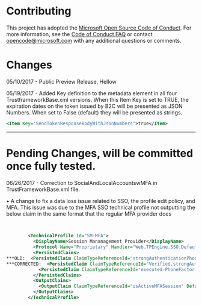 # Contributing

This project has adopted the [Microsoft Open Source Code of Conduct](https://opensource.microsoft.com/codeofconduct/). For more information, see the [Code of Conduct FAQ](https://opensource.microsoft.com/codeofconduct/faq/) or contact [opencode@microsoft.com](mailto:opencode@microsoft.com) with any additional questions or comments. 

# Changes
05/10/2017 - Public Preview Release, Hellow

05/19/2017 - Added Key definition to the metadata element in all four TrustframeworkBase.xml versions. When this Item Key is set to TRUE, the expiration dates on the token issued by B2C will be presented as JSON Numbers.  When set to False (default) they will be presented as strings.
```xml
<Item Key="SendTokenResponseBodyWithJsonNumbers">true</Item> 
```
--------------------------------------------

# Pending Changes, will be committed once fully tested.
06/26/2017 - Correction to SocialAndLocalAccountswMFA in TrustFrameworkBase.xml file.


•	A change to fix a data loss issue related to SSO, the profile edit policy, and MFA. This issue was due to the MFA SSO technical profile not outputting the below claim in the same format that the regular MFA provider does

```XML
        
        
        <TechnicalProfile Id="SM-MFA">
          <DisplayName>Session Mananagement Provider</DisplayName>
          <Protocol Name="Proprietary" Handler="Web.TPEngine.SSO.DefaultSSOSessionProvider, Web.TPEngine, Version=1.0.0.0, Culture=neutral, PublicKeyToken=null" />
          <PersistedClaims>
***OLD:  <PersistedClaim ClaimTypeReferenceId="strongAuthenticationPhoneNumber" />
***CORRECTED:  <PersistedClaim ClaimTypeReferenceId="Verified.strongAuthenticationPhoneNumber" />
            <PersistedClaim ClaimTypeReferenceId="executed-PhoneFactor-Input" />
          </PersistedClaims>
          <OutputClaims>
            <OutputClaim ClaimTypeReferenceId="isActiveMFASession" DefaultValue="true" />
          </OutputClaims>
        </TechnicalProfile>

```
